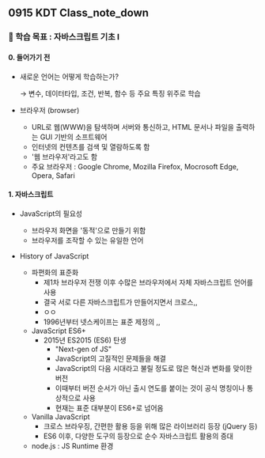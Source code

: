 ## 0915 KDT Class_note_down

### 🎯 학습 목표 : 자바스크립트 기초 I

#### 0. 들어가기 전

- 새로운 언어는 어떻게 학습하는가?

  → 변수, 데이터타입, 조건, 반복, 함수 등 주요 특징 위주로 학습

- 브라우저 (browser)

  - URL로 웹(WWW)을 탐색하며 서버와 통신하고, HTML 문서나 파일을 출력하는 GUI 기반의 소프트웨어
  - 인터넷의 컨텐츠를 검색 및 열람하도록 함
  - '웹 브라우저'라고도 함
  - 주요 브라우저 : Google Chrome, Mozilla Firefox, Mocrosoft Edge, Opera, Safari

  

#### 1. 자바스크립트

- JavaScript의 필요성
  - 브라우저 화면을 '동적'으로 만들기 위함
  - 브라우저를 조작할 수 있는 유일한 언어

- History of JavaScript
  - 파편화의 표준화
    - 제1차 브라우저 전쟁 이후 수많은 브라우저에서 자체 자바스크립트 언어를 사용
    - 결국 서로 다른 자바스크립트가 만들어지면서 크로스,,
    - ㅇㅇ
    - 1996년부터 넷스케이프는 표준 제정의 ,,
  - JavaScript ES6+
    - 2015년 ES2015 (ES6) 탄생
      - "Next-gen of JS"
      - JavaScript의 고질적인 문제들을 해결
      - JavaScript의 다음 시대라고 불릴 정도로 많은 혁신과 변화를 맞이한 버전
      - 이때부터 버전 순서가 아닌 출시 연도를 붙이는 것이 공식 명칭이나 통상적으로 사용
      - 현재는 표준 대부분이 ES6+로 넘어옴
  - Vanilla JavaScript
    - 크로스 브라우징, 간편한 활용 등을 위해 많은 라이브러리 등장 (jQuery 등)
    - ES6 이후, 다양한 도구의 등장으로 순수 자바스크립트 활용의 증대
  - node.js : JS Runtime 환경
